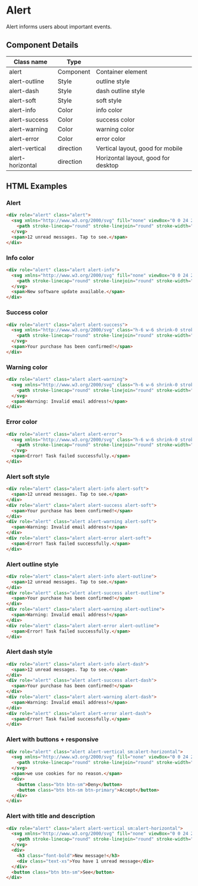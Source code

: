 # Alert

Alert informs users about important events.

## Component Details

| Class name | Type |  |
| --- | --- | --- |
| alert | Component | Container element |
| alert-outline | Style | outline style |
| alert-dash | Style | dash outline style |
| alert-soft | Style | soft style |
| alert-info | Color | info color |
| alert-success | Color | success color |
| alert-warning | Color | warning color |
| alert-error | Color | error color |
| alert-vertical | direction | Vertical layout, good for mobile |
| alert-horizontal | direction | Horizontal layout, good for desktop |

## HTML Examples

### Alert

```html
<div role="alert" class="alert">
  <svg xmlns="http://www.w3.org/2000/svg" fill="none" viewBox="0 0 24 24" class="stroke-info h-6 w-6 shrink-0">
    <path stroke-linecap="round" stroke-linejoin="round" stroke-width="2" d="M13 16h-1v-4h-1m1-4h.01M21 12a9 9 0 11-18 0 9 9 0 0118 0z"></path>
  </svg>
  <span>12 unread messages. Tap to see.</span>
</div>
```

### Info color

```html
<div role="alert" class="alert alert-info">
  <svg xmlns="http://www.w3.org/2000/svg" fill="none" viewBox="0 0 24 24" class="h-6 w-6 shrink-0 stroke-current">
    <path stroke-linecap="round" stroke-linejoin="round" stroke-width="2" d="M13 16h-1v-4h-1m1-4h.01M21 12a9 9 0 11-18 0 9 9 0 0118 0z"></path>
  </svg>
  <span>New software update available.</span>
</div>
```

### Success color

```html
<div role="alert" class="alert alert-success">
  <svg xmlns="http://www.w3.org/2000/svg" class="h-6 w-6 shrink-0 stroke-current" fill="none" viewBox="0 0 24 24">
    <path stroke-linecap="round" stroke-linejoin="round" stroke-width="2" d="M9 12l2 2 4-4m6 2a9 9 0 11-18 0 9 9 0 0118 0z" />
  </svg>
  <span>Your purchase has been confirmed!</span>
</div>
```

### Warning color

```html
<div role="alert" class="alert alert-warning">
  <svg xmlns="http://www.w3.org/2000/svg" class="h-6 w-6 shrink-0 stroke-current" fill="none" viewBox="0 0 24 24">
    <path stroke-linecap="round" stroke-linejoin="round" stroke-width="2" d="M12 9v2m0 4h.01m-6.938 4h13.856c1.54 0 2.502-1.667 1.732-3L13.732 4c-.77-1.333-2.694-1.333-3.464 0L3.34 16c-.77 1.333.192 3 1.732 3z" />
  </svg>
  <span>Warning: Invalid email address!</span>
</div>
```

### Error color

```html
<div role="alert" class="alert alert-error">
  <svg xmlns="http://www.w3.org/2000/svg" class="h-6 w-6 shrink-0 stroke-current" fill="none" viewBox="0 0 24 24">
    <path stroke-linecap="round" stroke-linejoin="round" stroke-width="2" d="M10 14l2-2m0 0l2-2m-2 2l-2-2m2 2l2 2m7-2a9 9 0 11-18 0 9 9 0 0118 0z" />
  </svg>
  <span>Error! Task failed successfully.</span>
</div>
```

### Alert soft style

```html
<div role="alert" class="alert alert-info alert-soft">
  <span>12 unread messages. Tap to see.</span>
</div>
<div role="alert" class="alert alert-success alert-soft">
  <span>Your purchase has been confirmed!</span>
</div>
<div role="alert" class="alert alert-warning alert-soft">
  <span>Warning: Invalid email address!</span>
</div>
<div role="alert" class="alert alert-error alert-soft">
  <span>Error! Task failed successfully.</span>
</div>
```

### Alert outline style

```html
<div role="alert" class="alert alert-info alert-outline">
  <span>12 unread messages. Tap to see.</span>
</div>
<div role="alert" class="alert alert-success alert-outline">
  <span>Your purchase has been confirmed!</span>
</div>
<div role="alert" class="alert alert-warning alert-outline">
  <span>Warning: Invalid email address!</span>
</div>
<div role="alert" class="alert alert-error alert-outline">
  <span>Error! Task failed successfully.</span>
</div>
```

### Alert dash style

```html
<div role="alert" class="alert alert-info alert-dash">
  <span>12 unread messages. Tap to see.</span>
</div>
<div role="alert" class="alert alert-success alert-dash">
  <span>Your purchase has been confirmed!</span>
</div>
<div role="alert" class="alert alert-warning alert-dash">
  <span>Warning: Invalid email address!</span>
</div>
<div role="alert" class="alert alert-error alert-dash">
  <span>Error! Task failed successfully.</span>
</div>
```

### Alert with buttons + responsive

```html
<div role="alert" class="alert alert-vertical sm:alert-horizontal">
  <svg xmlns="http://www.w3.org/2000/svg" fill="none" viewBox="0 0 24 24" class="stroke-info h-6 w-6 shrink-0">
    <path stroke-linecap="round" stroke-linejoin="round" stroke-width="2" d="M13 16h-1v-4h-1m1-4h.01M21 12a9 9 0 11-18 0 9 9 0 0118 0z"></path>
  </svg>
  <span>we use cookies for no reason.</span>
  <div>
    <button class="btn btn-sm">Deny</button>
    <button class="btn btn-sm btn-primary">Accept</button>
  </div>
</div>
```

### Alert with title and description

```html
<div role="alert" class="alert alert-vertical sm:alert-horizontal">
  <svg xmlns="http://www.w3.org/2000/svg" fill="none" viewBox="0 0 24 24" class="stroke-info h-6 w-6 shrink-0">
    <path stroke-linecap="round" stroke-linejoin="round" stroke-width="2" d="M13 16h-1v-4h-1m1-4h.01M21 12a9 9 0 11-18 0 9 9 0 0118 0z"></path>
  </svg>
  <div>
    <h3 class="font-bold">New message!</h3>
    <div class="text-xs">You have 1 unread message</div>
  </div>
  <button class="btn btn-sm">See</button>
</div>
```

